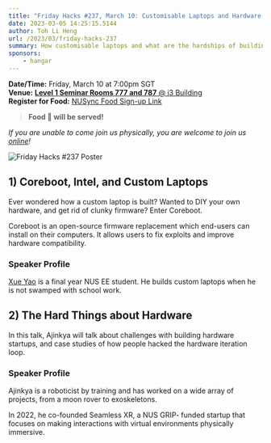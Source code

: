 ```yaml
---
title: "Friday Hacks #237, March 10: Customisable Laptops and Hardware Startups"
date: 2023-03-05 14:25:15.5144
author: Toh Li Heng
url: /2023/03/friday-hacks-237
summary: How customisable laptops and what are the hardships of building hardware startups
sponsors:
    - hangar
---
```


**Date/Time:** Friday, March 10 at 7:00pm SGT<br />
**Venue:** [**Level 1 Seminar Rooms 777 and 787** @ i3 Building](https://goo.gl/maps/aUMwWptKFsajR93b9)<br />
**Register for Food:** [NUSync Food Sign-up Link](https://hckr.cc/fh2223s2-w7)<br />

> **Food 🍕 will be served!**

_If you are unable to come join us physically, you are welcome to join us [online](https://hckr.cc/fhzoom)!_

<img src="/img/2023/fh/237.jpg" alt="Friday Hacks #237 Poster" /><br />

## 1) Coreboot, Intel, and Custom Laptops

Ever wondered how a custom laptop is built? Wanted to DIY your own hardware, and get rid of clunky firmware? Enter Coreboot.

Coreboot is an open-source firmware replacement which end-users can install on their computers. It allows users to fix exploits and improve hardware compatibility.

### Speaker Profile
[Xue Yao](https://www.xyte.ch) is a final year NUS EE student. He builds custom laptops when he is not swamped with school work.

## 2) The Hard Things about Hardware

In this talk, Ajinkya will talk about challenges with building hardware startups, and case studies of how people hacked the hardware iteration loop.

### Speaker Profile

Ajinkya is a roboticist by training and has worked on a wide array of projects, from a moon rover to exoskeletons.

In 2022, he co-founded Seamless XR, a NUS GRIP- funded startup that focuses on making interactions with virtual environments physically immersive.



